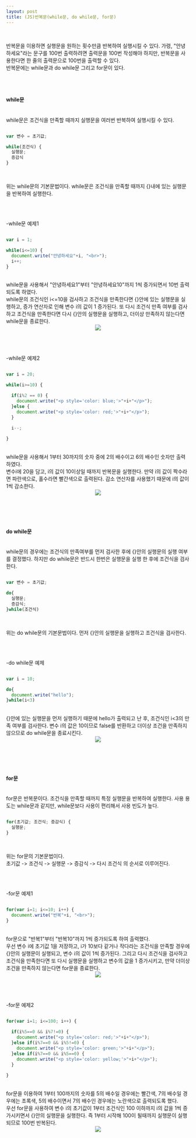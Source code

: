 ```yaml
---
layout: post
title: (JS)반복문(while문, do while문, for문)
---
```


<br>

반복문을 이용하면 실행문을 원하는 횟수만큼 반복하여 실행시킬 수 있다. 가령, "안녕하세요"라는 문구를 100번 출력하려면 출력문을 100번 작성해야 하지만, 반복문을 사용한다면 한 줄의 출력문으로 100번을 출력할 수 있다.  
반복문에는 while문과 do while문 그리고 for문이 있다.

<br>
<br>

#### while문

<br>
while문은 조건식을 만족할 때까지 실행문을 여러번 반복하여 실행시킬 수 있다.

<br>

``` javascript

var 변수 = 초기값;

while(조건식) {
  실행문;
  증감식
}

```

<br>

위는 while문의 기본문법이다. while문은 조건식을 만족할 때까지 {}내에 있는 실행문을 반복하여 실행한다. 

<br>
<br>

-while문 예제1

``` javascript

var i = 1;

while(i<=10) {
  document.write("안녕하세요"+i, "<br>");
  i++;
}

```

<br>
while문을 사용해서 "안녕하세요1"부터 "안녕하세요10"까지 1씩 증가되면서 10번 출력되도록 하였다.
<br>
while문의 조건식인 i<=10을 검사하고 조건식을 만족한다면 {}안에 있는 실행문을 실행하고, 증가 연산자로 인해 변수 i의 값이 1 증가된다.  
또 다시 조건식 만족 여부를 검사하고 조건식을 만족한다면 다시 {}안의 실행문을 실행하고, 더이상 만족하지 않는다면 while문을 종료한다.

<br>
<center><img src="https://hyeyeong1011.github.io/img/while1.png"></center>
<br>

<br>
<br>

-while문 예제2

``` javascript

var i = 20;

while(i>=10) {

  if(i%2 == 0) {
    document.write("<p style='color: blue;'>"+i+"</p>");
  }else {
    document.write("<p style='color: red;'>"+i+"</p>");
  }
  
  i--;

}

```

<br>
while문을 사용해서 1부터 30까지의 숫자 중에 2의 배수이고 6의 배수인 숫자만 출력하였다.
<br>
변수i에 20을 담고, i의 값이 10이상일 때까지 반복문을 실행한다.  
만약 i의 값이 짝수라면 파란색으로, 홀수라면 빨간색으로 출력된다. 감소 연산자를 사용했기 때문에 i의 값이 1씩 감소한다.

<br>
<center><img src="https://hyeyeong1011.github.io/img/while2.png"></center>
<br>

<br>
<br>
<br>

#### do while문

<br>
while문의 경우에는 조건식의 만족여부를 먼저 검사한 후에 {}안의 실행문의 실행 여부를 결정했다. 하지만 do while문은 반드시 한번은 실행문을 실행 한 후에 조건식을 검사한다. 


<br>

``` javascript

var 변수 = 초기값;

do{
  실행문;
  증감식;
}while(조건식)

```

<br>

위는 do while문의 기본문법이다. 먼저 {}안의 실행문을 실행하고 조건식을 검사한다. 

<br>
<br>

-do while문 예제

``` javascript

var i = 10;

do{
  document.write("hello");
}while(i<3)

```

<br>
{}안에 있는 실행문을 먼저 실행하기 때문에 hello가 출력되고 난 후, 조건식인 i<3의 만족 여부를 검사한다.  
변수 i의 값은 10이므로 false를 반환하고 더이상 조건을 만족하지 않으므로 do while문을 종료시킨다. 

<br>
<center><img src="https://hyeyeong1011.github.io/img/dowhile1.png"></center>
<br>

<br>
<br>
<br>

#### for문

<br>
for문은 반복문이다. 조건식을 만족할 때까지 특정 실행문을 반복하여 실행한다.  
사용 용도는 while문과 같지만, while문보다 사용이 편리해서 사용 빈도가 높다.

<br>

``` javascript

for(초기값; 조건식; 증감식) {
  실행문;
}

```

<br>

위는 for문의 기본문법이다.  
초기값 -> 조건식 -> 실행문 -> 증감식 -> 다시 조건식 의 순서로 이루어진다.

<br>
<br>

-for문 예제1

``` javascript

for(var i=1; i<=10; i++) {
  document.write("반복"+i, "<br>");
}

```

<br>
for문으로 "반복1"부터 "반복10"까지 1씩 증가되도록 하여 출력했다.
<br>
우선 변수 i에 초기값 1을 저장하고, i가 10보다 같거나 작다라는 조건식을 만족할 경우에 {}안의 실행문이 실행되고, 변수 i의 값이 1씩 증가된다.  
그리고 다시 조건식을 검사하고 조건식을 만족한다면 또 다시 실행문을 실행하고 변수의 값을 1 증가시키고, 만약 더이상 조건을 만족하지 않는다면 for문을 종료한다. 

<br>
<center><img src="https://hyeyeong1011.github.io/img/for1.png"></center>
<br>

<br>
<br>

-for문 예제2

``` javascript

for(var i=1; i<=100; i++) {
  
  if(i%5==0 && i%7!=0) {
    document.write("<p style='color: red;'>"+i+"</p>");
  }else if(i%7==0 && i%5!=0) {
    document.write("<p style='color: green;'>"+i+"</p>");
  }else if(i%7==0 && i%5==0) {
    document.write("<p style='color: yellow;'>"+i+"</p>");
  }
  
}

```

<br>
for문을 이용하여 1부터 100까지의 숫자를 5의 배수일 경우에는 빨간색, 7의 배수일 경우에는 초록색, 5의 배수이면서 7의 배수인 경우에는 노란색으로 출력되도록 했다. 
<br>
우선 for문을 사용하여 변수 i의 초기값이 1부터 조건식인 100 이하까지 i의 값을 1씩 증가시키면서 {}안의 실행문을 실행한다.  
즉 1부터 시작해 100이 될때까지 실행문이 실행되므로 100번 반복된다.

<br>
<center><img src="https://hyeyeong1011.github.io/img/for2.png"></center>
<br>


<br>

